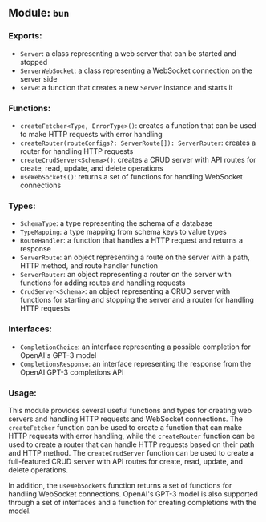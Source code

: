 ## Module: `bun`

### Exports:
- `Server`: a class representing a web server that can be started and stopped
- `ServerWebSocket`: a class representing a WebSocket connection on the server side
- `serve`: a function that creates a new `Server` instance and starts it

### Functions:
- `createFetcher<Type, ErrorType>()`: creates a function that can be used to make HTTP requests with error handling
- `createRouter(routeConfigs?: ServerRoute[]): ServerRouter`: creates a router for handling HTTP requests
- `createCrudServer<Schema>()`: creates a CRUD server with API routes for create, read, update, and delete operations
- `useWebSockets()`: returns a set of functions for handling WebSocket connections

### Types:
- `SchemaType`: a type representing the schema of a database
- `TypeMapping`: a type mapping from schema keys to value types
- `RouteHandler`: a function that handles a HTTP request and returns a response
- `ServerRoute`: an object representing a route on the server with a path, HTTP method, and route handler function
- `ServerRouter`: an object representing a router on the server with functions for adding routes and handling requests
- `CrudServer<Schema>`: an object representing a CRUD server with functions for starting and stopping the server and a router for handling HTTP requests

### Interfaces:
- `CompletionChoice`: an interface representing a possible completion for OpenAI's GPT-3 model
- `CompletionsResponse`: an interface representing the response from the OpenAI GPT-3 completions API

### Usage:
This module provides several useful functions and types for creating web servers and handling HTTP requests and WebSocket connections. The `createFetcher` function can be used to create a function that can make HTTP requests with error handling, while the `createRouter` function can be used to create a router that can handle HTTP requests based on their path and HTTP method. The `createCrudServer` function can be used to create a full-featured CRUD server with API routes for create, read, update, and delete operations.

In addition, the `useWebSockets` function returns a set of functions for handling WebSocket connections. OpenAI's GPT-3 model is also supported through a set of interfaces and a function for creating completions with the model.